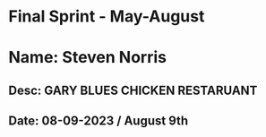 # Final Sprint - May-August

# Name: Steven Norris

## Desc: GARY BLUES CHICKEN RESTARUANT

## Date: 08-09-2023 / August 9th

